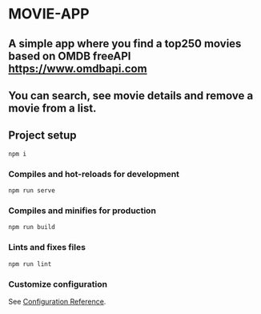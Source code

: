 # MOVIE-APP
## A simple app where you find a top250 movies based on OMDB freeAPI https://www.omdbapi.com
## You can search, see movie details and remove a movie from a list. 

## Project setup
```
npm i
```

### Compiles and hot-reloads for development
```
npm run serve
```

### Compiles and minifies for production
```
npm run build
```

### Lints and fixes files
```
npm run lint
```

### Customize configuration
See [Configuration Reference](https://cli.vuejs.org/config/).
